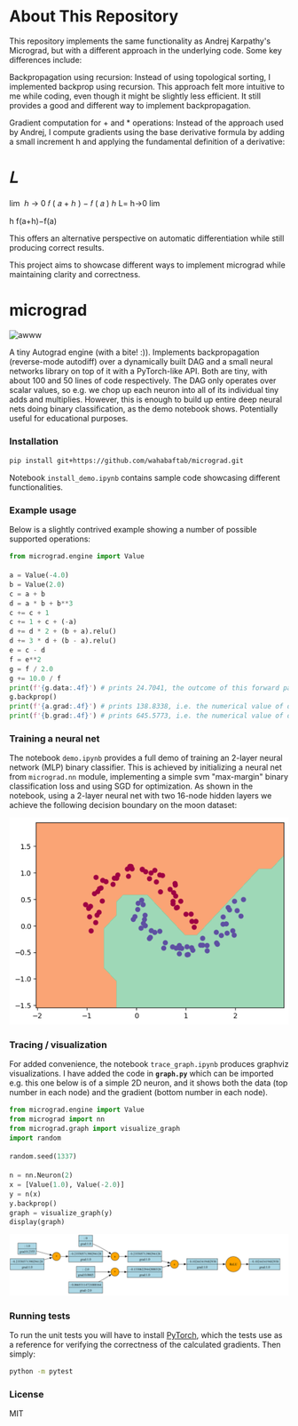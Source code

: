 
# About This Repository
This repository implements the same functionality as Andrej Karpathy's Micrograd, but with a different approach in the underlying code. Some key differences include:

Backpropagation using recursion: Instead of using topological sorting, I implemented backprop using recursion. This approach felt more intuitive to me while coding, even though it might be slightly less efficient. It still provides a good and different way to implement backpropagation.

Gradient computation for + and * operations: Instead of the approach used by Andrej, I compute gradients using the base derivative formula by adding a small increment h and applying the fundamental definition of a derivative:

𝐿
=
lim
⁡
ℎ
→
0
𝑓
(
𝑎
+
ℎ
)
−
𝑓
(
𝑎
)
ℎ
L= 
h→0
lim
​
  
h
f(a+h)−f(a)
​
 
This offers an alternative perspective on automatic differentiation while still producing correct results.

This project aims to showcase different ways to implement micrograd while maintaining clarity and correctness.




# micrograd

![awww](puppy.jpg)

A tiny Autograd engine (with a bite! :)). Implements backpropagation (reverse-mode autodiff) over a dynamically built DAG and a small neural networks library on top of it with a PyTorch-like API. Both are tiny, with about 100 and 50 lines of code respectively. The DAG only operates over scalar values, so e.g. we chop up each neuron into all of its individual tiny adds and multiplies. However, this is enough to build up entire deep neural nets doing binary classification, as the demo notebook shows. Potentially useful for educational purposes.

### Installation

```bash
pip install git+https://github.com/wahabaftab/micrograd.git
```
Notebook `install_demo.ipynb` contains sample code showcasing different functionalities.

### Example usage

Below is a slightly contrived example showing a number of possible supported operations:

```python
from micrograd.engine import Value

a = Value(-4.0)
b = Value(2.0)
c = a + b
d = a * b + b**3
c += c + 1
c += 1 + c + (-a)
d += d * 2 + (b + a).relu()
d += 3 * d + (b - a).relu()
e = c - d
f = e**2
g = f / 2.0
g += 10.0 / f
print(f'{g.data:.4f}') # prints 24.7041, the outcome of this forward pass
g.backprop()
print(f'{a.grad:.4f}') # prints 138.8338, i.e. the numerical value of dg/da
print(f'{b.grad:.4f}') # prints 645.5773, i.e. the numerical value of dg/db
```

### Training a neural net

The notebook `demo.ipynb` provides a full demo of training an 2-layer neural network (MLP) binary classifier. This is achieved by initializing a neural net from `micrograd.nn` module, implementing a simple svm "max-margin" binary classification loss and using SGD for optimization. As shown in the notebook, using a 2-layer neural net with two 16-node hidden layers we achieve the following decision boundary on the moon dataset:

![2d neuron](moon_mlp.png)

### Tracing / visualization

For added convenience, the notebook `trace_graph.ipynb` produces graphviz visualizations. I have added the code in **`graph.py`** which can be imported e.g. this one below is of a simple 2D neuron, and it shows both the data (top number in each node) and the gradient (bottom number in each node).

```python
from micrograd.engine import Value
from micrograd import nn
from micrograd.graph import visualize_graph
import random

random.seed(1337)

n = nn.Neuron(2)
x = [Value(1.0), Value(-2.0)]
y = n(x)
y.backprop()
graph = visualize_graph(y)
display(graph)
```

![2d neuron](gout.svg)

### Running tests

To run the unit tests you will have to install [PyTorch](https://pytorch.org/), which the tests use as a reference for verifying the correctness of the calculated gradients. Then simply:

```bash
python -m pytest
```

### License

MIT
